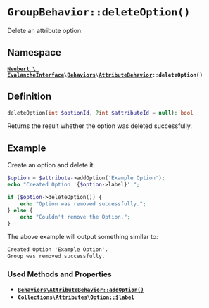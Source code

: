 # `GroupBehavior::deleteOption()`

Delete an attribute option.

## Namespace

[**`Neubert \ EvalancheInterface`**](../../index.md)`\`[**`Behaviors`**](../../index.md#behaviors)`\`[**`AttributeBehavior`**](../AttributeBehavior.md)`::`**`deleteOption()`**

## Definition

```php
deleteOption(int $optionId, ?int $attributeId = null): bool
```

Returns the result whether the option was deleted successfully.

## Example

Create an option and delete it.

```php
$option = $attribute->addOption('Example Option');
echo "Created Option '{$option->label}'.";

if ($option->deleteOption()) {
    echo "Option was removed successfully.";
} else {
    echo "Couldn't remove the Option.";
}
```

The above example will output something similar to:

```txt
Created Option 'Example Option'.
Group was removed successfully.
```

### Used Methods and Properties
- [**`Behaviors\AttributeBehavior::addOption()`**](addAttribute.md)
- [**`Collections\Attributes\Option::$label`**](#)
